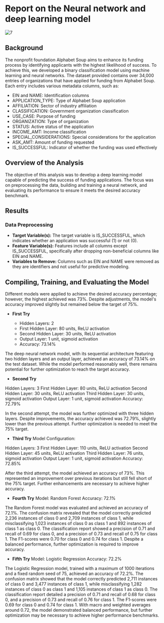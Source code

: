 # Report on the Neural network and deep learning model

![7](https://github.com/user-attachments/assets/c0e29279-2f63-49ff-8e11-efdb44fd33a7)



## Background
The nonprofit foundation Alphabet Soup aims to enhance its funding process by identifying applicants with the highest likelihood of success. To achieve this, we developed a binary classification model using machine learning and neural networks. The dataset provided contains over 34,000 entries of organizations that have applied for funding from Alphabet Soup. Each entry includes various metadata columns, such as:

- EIN and NAME: Identification columns
- APPLICATION_TYPE: Type of Alphabet Soup application
- AFFILIATION: Sector of industry affiliation
- CLASSIFICATION: Government organization classification
- USE_CASE: Purpose of funding
- ORGANIZATION: Type of organization
- STATUS: Active status of the application
- INCOME_AMT: Income classification
- SPECIAL_CONSIDERATIONS: Special considerations for the application
- ASK_AMT: Amount of funding requested
- IS_SUCCESSFUL: Indicator of whether the funding was used effectively


## Overview of the Analysis
The objective of this analysis was to develop a deep learning model capable of predicting the success of funding applications. The focus was on preprocessing the data, building and training a neural network, and evaluating its performance to ensure it meets the desired accuracy benchmark.

## Results
### Data Preprocessing
+ **Target Variable(s):** The target variable is IS_SUCCESSFUL, which indicates whether an application was successful (1) or not (0).
+ **Feature Variable(s):** Features include all columns except IS_SUCCESSFUL, specifically after dropping non-beneficial columns like EIN and NAME.
+ **Variables to Remove:** Columns such as EIN and NAME were removed as they are identifiers and not useful for predictive modeling.




## Compiling, Training, and Evaluating the Model
Different models were applied to achieve the desired accuracy percentage; however, the highest achieved was 73%. Despite adjustments, the model's accuracy improved slightly but remained below the target of 75%.

+ **First Try**

  - Hidden Layers: 2
  - First Hidden Layer: 80 units, ReLU activation
  - Second Hidden Layer: 30 units, ReLU activation
  - Output Layer: 1 unit, sigmoid activation
  - Accuracy: 73.14%

The deep neural network model, with its sequential architecture featuring two hidden layers and an output layer, achieved an accuracy of 73.14% on the test dataset. While the model performed reasonably well, there remains potential for further optimization to reach the target accuracy.

+ **Second Try**

Hidden Layers: 3
First Hidden Layer: 80 units, ReLU activation
Second Hidden Layer: 30 units, ReLU activation
Third Hidden Layer: 30 units, sigmoid activation
Output Layer: 1 unit, sigmoid activation
Accuracy: 72.79%

In the second attempt, the model was further optimized with three hidden layers. Despite improvements, the accuracy achieved was 72.79%, slightly lower than the previous attempt. Further optimization is needed to meet the 75% target.

+ **Third Try**
Model Configuration:

Hidden Layers: 3
First Hidden Layer: 110 units, ReLU activation
Second Hidden Layer: 45 units, ReLU activation
Third Hidden Layer: 76 units, sigmoid activation
Output Layer: 1 unit, sigmoid activation
Accuracy: 72.85%

After the third attempt, the model achieved an accuracy of 73%. This represented an improvement over previous iterations but still fell short of the 75% target. Further enhancements are necessary to achieve higher accuracy.

+ **Fourth Try**
Model: Random Forest
Accuracy: 72.1%

The Random Forest model was evaluated and achieved an accuracy of 72.1%. The confusion matrix revealed that the model correctly predicted 2,236 instances of class 0 and 2,709 instances of class 1, while misclassifying 1,023 instances of class 0 as class 1 and 892 instances of class 1 as class 0. The classification report showed a precision of 0.71 and recall of 0.69 for class 0, and a precision of 0.73 and recall of 0.75 for class 1. The F1-scores were 0.70 for class 0 and 0.74 for class 1. Despite a balanced performance, further optimization is required to improve accuracy.

+ **Fifth Try**
Model: Logistic Regression
Accuracy: 72.2%

The Logistic Regression model, trained with a maximum of 1000 iterations and a fixed random seed of 75, achieved an accuracy of 72.2%. The confusion matrix showed that the model correctly predicted 2,711 instances of class 0 and 3,477 instances of class 1, while misclassifying 1,282 instances of class 0 as class 1 and 1,105 instances of class 1 as class 0. The classification report detailed a precision of 0.71 and recall of 0.68 for class 0, and a precision of 0.73 and recall of 0.76 for class 1. The F1-scores were 0.69 for class 0 and 0.74 for class 1. With macro and weighted averages around 0.72, the model demonstrated balanced performance, but further optimization may be necessary to achieve higher performance benchmarks.

